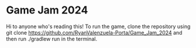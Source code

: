 # Game Jam 2024
Hi to anyone who's reading this!
To run the game, clone the repository using git clone https://github.com/RyanValenzuela-Porta/Game_Jam_2024 and then run ./gradlew run in the terminal.
